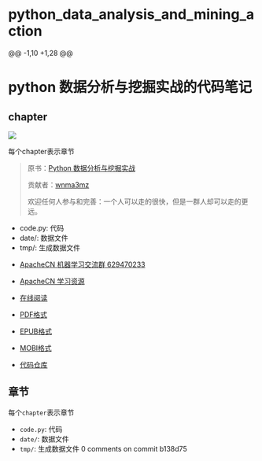 # python_data_analysis_and_mining_action

@@ -1,10 +1,28 @@
 # python 数据分析与挖掘实战的代码笔记

 ## chapter
 ![](https://img3.doubanio.com/view/subject/l/public/s28376942.jpg)

 每个chapter表示章节
 > 原书：[Python 数据分析与挖掘实战](https://book.douban.com/subject/26677686/)
 > 
 > 贡献者：[wnma3mz](https://github.com/wnma3mz)
 > 
 > 欢迎任何人参与和完善：一个人可以走的很快，但是一群人却可以走的更远。

 - code.py: 代码
 - date/: 数据文件
 - tmp/: 生成数据文件
 +   [ApacheCN 机器学习交流群 629470233](http://shang.qq.com/wpa/qunwpa?idkey=30e5f1123a79867570f665aa3a483ca404b1c3f77737bc01ec520ed5f078ddef)
 +   [ApacheCN 学习资源](http://www.apachecn.org/)



 + [在线阅读](https://www.gitbook.com/book/wizardforcel/ppdam-code-notes/details)
 + [PDF格式](https://www.gitbook.com/download/pdf/book/wizardforcel/ppdam-code-notes)
 + [EPUB格式](https://www.gitbook.com/download/epub/book/wizardforcel/ppdam-code-notes)
 + [MOBI格式](https://www.gitbook.com/download/mobi/book/wizardforcel/ppdam-code-notes)
 + [代码仓库](https://github.com/apachecn/python_data_analysis_and_mining_action)

 ## 章节

 每个`chapter`表示章节

 - `code.py`: 代码
 - `date/`: 数据文件
 - `tmp/`: 生成数据文件
0 comments on commit b138d75
